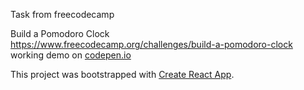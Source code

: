Task from freecodecamp

Build a Pomodoro Clock<br>
https://www.freecodecamp.org/challenges/build-a-pomodoro-clock<br>
working demo on [codepen.io](https://codepen.io/a_sitnikov/full/GOBoVR/)

This project was bootstrapped with [Create React App](https://github.com/facebookincubator/create-react-app).
